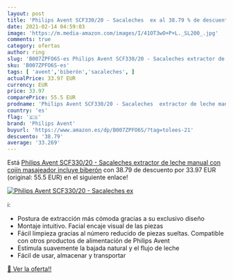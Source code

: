 ```yaml
---
layout: post
title: 'Philips Avent SCF330/20 - Sacaleches  ex al 38.79 % de descuento'
date: 2021-02-14 04:59:03
image: 'https://m.media-amazon.com/images/I/41OT3wO+P+L._SL200_.jpg'
comments: true
category: ofertas
author: ring
slug: 'B007ZPFO6S-es Philips Avent SCF330/20 - Sacaleches extractor de leche...'
sku: 'B007ZPFO6S-es'
tags: [ 'avent','biberón','sacaleches', ]
actualPrice: 33.97 EUR
currency: EUR
price: 33.97
comparePrice: 55.5 EUR
prodname: 'Philips Avent SCF330/20 - Sacaleches  extractor de leche manual  con cojín masajeador  incluye biberón'
country: 'es'
flag: '🇪🇸'
brand: 'Philips Avent'
buyurl: 'https://www.amazon.es/dp/B007ZPFO6S/?tag=tolees-21'
descuento: '38.79'
average: '33.269'
---
```


Está [Philips Avent SCF330/20 - Sacaleches  extractor de leche manual  con cojín masajeador  incluye biberón](https://www.amazon.es/dp/B007ZPFO6S/?tag=tolees-21) con 38.79 de descuento por 33.97 EUR (original: 55.5 EUR) en el siguiente enlace!

[![Philips Avent SCF330/20 - Sacaleches  ex](https://m.media-amazon.com/images/I/41OT3wO+P+L._SL200_.jpg)](https://www.amazon.es/dp/B007ZPFO6S/?tag=tolees-21)

ℹ️:

- Postura de extracción más cómoda gracias a su exclusivo diseño
- Montaje intuitivo. Facial encaje visual de las piezas
- Fácil limpieza gracias al número reducido de piezas sueltas. Compatible con otros productos de alimentación de Philips Avent
- Estimula suavemente la bajada natural y el flujo de leche
- Fácil de usar, almacenar y transportar

[🛒 Ver la oferta!!](https://www.amazon.es/dp/B007ZPFO6S/?tag=tolees-21)
